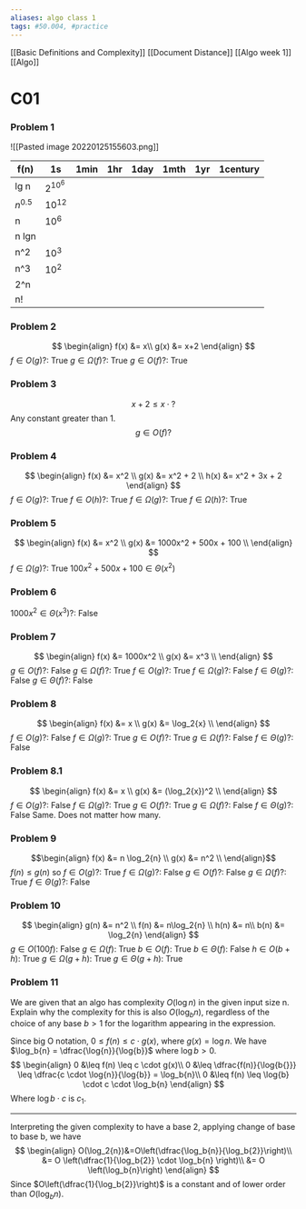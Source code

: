 ```yaml
---
aliases: algo class 1
tags: #50.004, #practice
---
```

[[Basic Definitions and Complexity]]
[[Document Distance]]
[[Algo week 1]]
[[Algo]]

# C01
### Problem 1
![[Pasted image 20220125155603.png]]

|f(n)| 1s| 1min| 1hr| 1day| 1mth| 1yr| 1century|
|---|---|---|---|---|---|---|---|
|lg n|$2^{10^6}$|||||||
|$n^{0.5}$  |$10^{12}$|||||||
|n|$10^6$|||||||
|n lgn||||||||
|n^2|$10^3$|||||||
|n^3|$10^2$|||||||
|2^n||||||||
|n!||||||||

### Problem 2
$$
\begin{align}
f(x) &= x\\
g(x) &= x+2
\end{align}
$$
$f \in O(g)$?: True
$g \in \Omega(f)$?: True
$g \in O(f)$?: True

### Problem 3
$$x+2 \leq x \cdot ?$$
Any constant greater than 1.
$$g \in O(f)?$$
### Problem 4
$$
\begin{align}
f(x) &= x^2 \\
g(x) &= x^2 + 2 \\
h(x) &= x^2 + 3x + 2
\end{align}
$$
$f \in O(g)$?: True
$f \in O(h)$?: True
$f \in \Omega(g)$?: True
$f \in \Omega(h)$?: True

### Problem 5
$$
\begin{align}
f(x) &= x^2 \\
g(x) &= 1000x^2 + 500x + 100 \\
\end{align}
$$
$f \in \Omega(g)$?: True
$100x^2 + 500x + 100 \in \Theta(x^2)$

### Problem 6
$1000x^2 \in \Theta(x^3)$?: False

### Problem 7
$$
\begin{align}
f(x) &= 1000x^2 \\
g(x) &= x^3 \\
\end{align}
$$
$g \in O(f)$?: False
$g \in \Omega(f)$?: True
$f \in O(g)$?: True
$f \in \Omega(g)$?: False
$f \in \Theta(g)$?: False
$g \in \Theta(f)$?: False

### Problem 8
$$
\begin{align}
f(x) &= x \\
g(x) &= \log_2{x} \\
\end{align}
$$
$f \in O(g)$?: False
$f \in \Omega(g)$?: True
$g \in O(f)$?: True
$g \in \Omega(f)$?: False
$f \in \Theta(g)$?: False

### Problem 8.1
$$
\begin{align}
f(x) &= x \\
g(x) &= (\log_2{x})^2 \\
\end{align}
$$
$f \in O(g)$?: False
$f \in \Omega(g)$?: True
$g \in O(f)$?: True
$g \in \Omega(f)$?: False
$f \in \Theta(g)$?: False
Same. Does not matter how many.

### Problem 9
$$\begin{align}
f(x) &= n \log_2{n} \\
g(x) &= n^2 \\
\end{align}$$
$f(n) \leq g(n)$ so
$f \in O(g)$?: True
$f \in \Omega(g)$?: False
$g \in O(f)$?: False
$g \in \Omega(f)$?: True
$f \in \Theta(g)$?: False

### Problem 10
$$
\begin{align}
g(n) &= n^2 \\
f(n) &= n\log_2{n} \\
h(n) &= n\\
b(n) &= \log_2{n}
\end{align}
$$
$g \in O(100f)$: False
$g \in \Omega(f)$: True
$b \in O(f)$: True
$b \in \Theta(f)$: False
$h \in O(b + h)$: True
$g \in \Omega(g + h)$: True
$g \in \Theta(g + h)$: True

### Problem 11
We are given that an algo has complexity $O(\log{n})$ in the given input size n.
Explain why the complexity for this is also $O(\log_b{n})$, regardless of the choice of any base $b > 1$ for the logarithm appearing in the expression.

Since big O notation, $0 \leq f(n) \leq c \cdot g(x)$, where $g(x) = \log{n}$.
We have $\log_b{n} = \dfrac{\log{n}}{\log{b}}$ where $\log{b} > 0$.
$$
\begin{align}
0 &\leq f(n) \leq c \cdot g(x)\\
0 &\leq \dfrac{f(n)}{\log{b{}}} \leq \dfrac{c \cdot \log{n}}{\log{b}} = \log_b{n}\\
0 &\leq f(n) \leq \log{b} \cdot c \cdot \log_b{n}
\end{align}
$$
Where $\log{b} \cdot c$ is $c_1$.

---

Interpreting the given complexity to have a base 2, applying change of base to base b, we have
$$
\begin{align}
O(\log_2{n})&=O\left(\dfrac{\log_b{n}}{\log_b{2}}\right)\\
&= O \left(\dfrac{1}{\log_b{2}} \cdot \log_b{n}
\right)\\
&= O \left(\log_b{n}\right)
\end{align}
$$
Since $O\left(\dfrac{1}{\log_b{2}}\right)$ is a constant and of lower order than $O(\log_b{n})$.